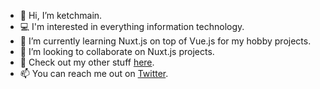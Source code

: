 - 👋 Hi, I’m ketchmain.
- 💻 I'm interested in everything information technology.
- 🌱 I’m currently learning Nuxt.js on top of Vue.js for my hobby projects.
- 💞️ I’m looking to collaborate on Nuxt.js projects.
- 👀 Check out my other stuff [here](https://linktr.ee/ketchmain). 
- 📫 You can reach me out on [Twitter](https://twitter.com/ketchmain).

<!---
ketchmain/ketchmain is a ✨ special ✨ repository because its `README.md` (this file) appears on your GitHub profile.
You can click the Preview link to take a look at your changes.
--->
